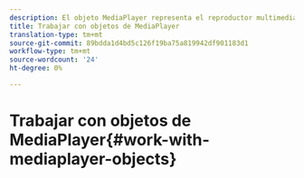 ```yaml
---
description: El objeto MediaPlayer representa el reproductor multimedia. MediaPlayerItem representa audio o vídeo en el reproductor.
title: Trabajar con objetos de MediaPlayer
translation-type: tm+mt
source-git-commit: 89bdda1d4bd5c126f19ba75a819942df901183d1
workflow-type: tm+mt
source-wordcount: '24'
ht-degree: 0%

---
```



# Trabajar con objetos de MediaPlayer{#work-with-mediaplayer-objects}
